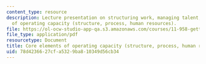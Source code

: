 ```yaml
---
content_type: resource
description: Lecture presentation on structuring work, managing talent, and core elements
  of operating capacity (structure, process, human resources).
file: https://ol-ocw-studio-app-qa.s3.amazonaws.com/courses/11-958-getting-things-implemented-strategy-people-performance-and-leadership-january-iap-2009/78d4236627cfa5329ba810349d56cb34_slides4.pdf
file_type: application/pdf
resourcetype: Document
title: Core elements of operating capacity (structure, process, human resources)
uid: 78d42366-27cf-a532-9ba8-10349d56cb34
---
```

